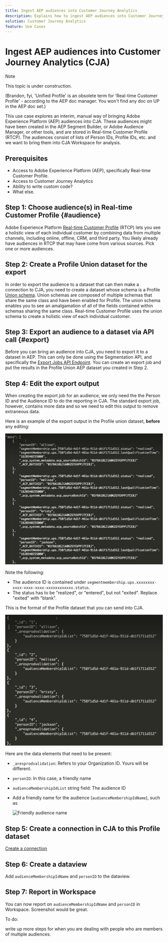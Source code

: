 ```yaml
---
title: Ingest AEP audiences into Customer Journey Analytics
description: Explains how to ingest AEP audiences into Customer Journey Analytics for further analysis.
solution: Customer Journey Analytics
feature: Use Cases
---
```


# Ingest AEP audiences into Customer Journey Analytics (CJA)

>[!NOTE]
>
>This topic is under construction.


(Brandon, fyi,  'Unified Profile' is an obsolete term for 'Real-time Customer Profile' - according to the AEP doc manager. You won't find any doc on UP in the AEP doc set.) 

This use case explores an interim, manual way of bringing Adobe Experience Platform (AEP) audiences into CJA. These audiences might have been created in the AEP Segment Builder, or Adobe Audience Manager, or other tools, and are stored in Real-time Customer Profile (RTCP). The audiences consist of lists of Person IDs, Profile IDs, etc. and we want to bring them into CJA Workspace for analysis.

## Prerequisites

* Access to Adobe Experience Platform (AEP), specifically Real-time Customer Profile.
* Access to Customer Journey Analytics
* Ability to write custom code?
* What else.

## Step 1: Choose audience(s) in Real-time Customer Profile {#audience}

Adobe Experience Platform [Real-time Customer Profile](https://experienceleague.adobe.com/docs/experience-platform/profile/home.html?lang=en) (RTCP) lets you see a holistic view of each individual customer by combining data from multiple channels, including online, offline, CRM, and third party. You likely already have audiences in RTCP that may have come from various sources. Pick one or more audiences.

## Step 2: Create a Profile Union dataset for the export

In order to export the audience to a dataset that can then make a connection to CJA, you need to create a dataset whose schema is a Profile [Union schema](https://experienceleague.adobe.com/docs/experience-platform/profile/union-schemas/union-schema.html?lang=en#understanding-union-schemas).
Union schemas are composed of multiple schemas that share the same class and have been enabled for Profile. The union schema enables you to see an amalgamation of all of the fields contained within schemas sharing the same class. Real-time Customer Profile uses the union schema to create a holistic view of each individual customer.

## Step 3: Export an audience to a dataset via API call {#export}

Before you can bring an audience into CJA, you need to export it to a dataset in AEP. This can only be done using the Segmentation API, and specifically the [Export Jobs API Endpoint](https://experienceleague.adobe.com/docs/experience-platform/segmentation/api/export-jobs.html?lang=en). You can create an export job and put the results in the Profile Union AEP dataset you created in Step 2.

## Step 4: Edit the export output 

When creating the export job for an audience, we only need the the Person ID and the Audience ID to do the reporting in CJA. The standard export job, however, contains more data and so we need to edit this output to remove extraneous data.

Here is an example of the export output in the Profile union dataset, **before** any editing:

![Unedited output](assets/export-unedited.png)

Note the following:

* The audience ID is contained under `segmentmembership.ups.xxxxxxxx-xxxx-xxxx-xxxx-xxxxxxxxxxxx.status`.
* The status has to be "realized", or "entered", but not "exited". Replace "exited" with "blank".

This is the format of the Profile dataset that you can send into CJA.

![Edited output](assets/export-edited.png)

Here are the data elements that need to be present:

* `_aresprodvalidation`: Refers to your Organization ID. Yours will be different.
* `personID`: In this case, a friendly name
* `audienceMembershipIdList` string field: The audience ID
* Add a friendly name for the audience (`audienceMembershipIdName`), such as

   ![Friendly audience name](assets/audience-name)

## Step 5: Create a connection in CJA to this Profile dataset

[Create a connection](/help/connections/create-connection.md)

## Step 6: Create a dataview

Add `audienceMembershipIdName` and `personID` to the dataview.

## Step 7: Report in Workspace

You can now report on `audienceMembershipIdName` and `personID` in Workspace.
Screenshot would be great.

To do:

write up more steps for when you are dealing with people who are members of multiple audiences.





